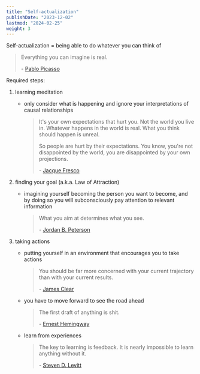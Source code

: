 ```yaml
---
title: "Self-actualization"
publishDate: "2023-12-02"
lastmod: "2024-02-25"
weight: 3
---
```


Self-actualization = being able to do whatever you can think of

> Everything you can imagine is real.
>
> \- [Pablo Picasso](https://www.goodreads.com/quotes/5521-everything-you-can-imagine-is-real)

Required steps:

1. learning meditation

   - only consider what is happening and ignore your interpretations of causal relationships

     > It's your own expectations that hurt you. Not the world you live in.
     > Whatever happens in the world is real. What you think should happen is
     > unreal.
     >
     > So people are hurt by their expectations. You know, you're not disappointed
     > by the world, you are disappointed by your own projections.
     >
     > \- [Jacque Fresco](https://quotefancy.com/quote/1195936/Jacque-Fresco-It-s-your-own-expectations-that-hurt-you-Not-the-world-you-live-in-Whatever)

2. finding your goal (a.k.a. Law of Attraction)

   - imagining yourself becoming the person you want to become, and by doing so
     you will subconsciously pay attention to relevant information

     > What you aim at determines what you see.
     >
     > \- [Jordan B. Peterson](https://www.goodreads.com/quotes/9108708-what-you-aim-at-determines-what-you-see)

3. taking actions

   - putting yourself in an environment that encourages you to take actions

     > You should be far more concerned with your current trajectory than with your current results.
     >
     > \- [James Clear](https://www.goodreads.com/quotes/9548184-you-should-be-far-more-concerned-with-your-current-trajectory)

   - you have to move forward to see the road ahead

     > The first draft of anything is shit.
     >
     > \- [Ernest Hemingway](https://www.goodreads.com/quotes/52073-the-first-draft-of-anything-is-shit)

   - learn from experiences

     > The key to learning is feedback. It is nearly impossible to learn anything without it.
     >
     > \- [Steven D. Levitt](https://www.goodreads.com/quotes/1214269-the-key-to-learning-is-feedback-it-is-nearly-impossible)
